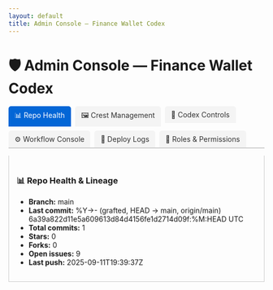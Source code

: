 ```yaml
---
layout: default
title: Admin Console — Finance Wallet Codex
---
```


# 🛡️ Admin Console — Finance Wallet Codex

<div class="tabs">
  <ul class="tab-links">
    <li class="active"><a href="#admin-tab1">📊 Repo Health</a></li>
    <li><a href="#admin-tab2">🖼 Crest Management</a></li>
    <li><a href="#admin-tab3">📜 Codex Controls</a></li>
    <li><a href="#admin-tab4">⚙️ Workflow Console</a></li>
    <li><a href="#admin-tab5">📄 Deploy Logs</a></li>
    <li><a href="#admin-tab6">🔐 Roles & Permissions</a></li>
  </ul>
  <div class="tab-content">
    <div id="admin-tab1" class="tab active" data-perm="health:view">
      <h3>📊 Repo Health & Lineage</h3>
      <ul>
        <li><strong>Branch:</strong> main</li>
        <li><strong>Last commit:</strong> %Y->- (grafted, HEAD -> main, origin/main) 6a39a822d11e5a609613d84d4156fe1d2714d09f:%M:HEAD UTC</li>
        <li><strong>Total commits:</strong> 1</li>
        <li><strong>Stars:</strong> 0</li>
        <li><strong>Forks:</strong> 0</li>
        <li><strong>Open issues:</strong> 9</li>
        <li><strong>Last push:</strong> 2025-09-11T19:39:37Z</li>
      </ul>
    </div>
    <div id="admin-tab2" class="tab" data-perm="crest:write">
      <h3>🖼 Crest Management</h3>
      <p><a href="../assets/impact-crests/">View all crests</a></p>
    </div>
    <div id="admin-tab3" class="tab" data-perm="codex:write">
      <h3>📜 Codex Index Controls</h3>
      <p><a href="../codex-index.md">Regenerate Codex Index</a></p>
    </div>
    <div id="admin-tab4" class="tab" data-perm="workflows:dispatch">
      <h3>⚙️ Workflow Console</h3>
      <ul>
        <li><a href="https://github.com/Alli-Adeleke/Finance_Wallet_Onboarding_Tm/actions">View Actions</a></li>
        <li><a href="https://github.com/Alli-Adeleke/Finance_Wallet_Onboarding_Tm/actions/workflows/pages.yml">Trigger Pages Deploy</a></li>
      </ul>
    </div>
    <div id="admin-tab5" class="tab" data-perm="logs:view">
      <h3>📄 Pages Deploy Log</h3>
      <p><a href="https://github.com/Alli-Adeleke/Finance_Wallet_Onboarding_Tm/actions/workflows/pages.yml">Latest Logs</a></p>
    </div>
    <div id="admin-tab6" class="tab" data-perm="admin:guardrails">
      <h3>🔐 Roles & Permissions</h3>
      <label for="roleSelect"><strong>Active role:</strong></label>
      <select id="roleSelect">
        <option value="owner">Owner</option>
        <option value="operator">Operator</option>
        <option value="steward">Steward</option>
        <option value="auditor">Auditor</option>
        <option value="contributor">Contributor</option>
        <option value="automation">Automation (Bot)</option>
        <option value="viewer">Viewer</option>
        <option value="board">Board</option>
        <option value="compliance">Compliance</option>
        <option value="audit">Audit</option>
        <option value="partner">Partner</option>
        <option value="guest">Guest</option>
      </select>
      <h4>Role matrix</h4>
      <ul>
        {% for pair in site.data.roles.roles %}
          {% assign key = pair[0] %}{% assign role = pair[1] %}
          <li><strong>{{ role.name }} ({{ key }}):</strong> {{ role.grants | join: ", " }}</li>
        {% endfor %}
      </ul>
      <p><em>UI gating only; enforced via branch protection, CODEOWNERS, environments.</em></p>
    </div>
  </div>
</div>

<style>
.tabs { margin-top: 15px; }
.tab-links { list-style: none; padding: 0; display: flex; gap: 8px; border-bottom: 2px solid #ccc; flex-wrap: wrap; }
.tab-links a { padding: 8px 12px; background: #f4f4f4; color: #333; text-decoration: none; border-radius: 5px 5px 0 0; display: block; }
.tab-links li.active a { background: #0366d6; color: #fff; }
.tab-content .tab { display: none; padding: 15px; border: 1px solid #ccc; border-top: none; }
.tab-content .tab.active { display: block; }
</style>

<script>
document.addEventListener("DOMContentLoaded",function(){
  // tabs
  const l=document.querySelectorAll(".tab-links a"), t=document.querySelectorAll(".tab");
  l.forEach(a=>a.addEventListener("click",e=>{
    e.preventDefault();
    l.forEach(x=>x.parentElement.classList.remove("active"));
    t.forEach(n=>n.classList.remove("active"));
    a.parentElement.classList.add("active");
    document.querySelector(a.getAttribute("href")).classList.add("active");
  }));
  // role gating
  const saved=localStorage.getItem("fw_role")||"viewer";
  const sel=document.getElementById("roleSelect");
  if(sel){ sel.value=saved; sel.addEventListener("change",()=>{ localStorage.setItem("fw_role",sel.value); applyRole(sel.value); }); }
  const roles = {{ site.data.roles.roles | jsonify }};
  function applyRole(roleKey){ const grants=new Set((roles[roleKey]&&roles[roleKey].grants)||[]);
    document.querySelectorAll("[data-perm]").forEach(el=>{
      el.style.display = grants.has(el.getAttribute("data-perm")) ? "" : "none";
    });
  }
  applyRole(saved);
});
</script>
